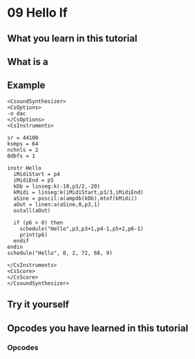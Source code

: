 # 09 Hello If


## What you learn in this tutorial



## What is a 


## Example



~~~csound
<CsoundSynthesizer>
<CsOptions>
-o dac
</CsOptions>
<CsInstruments>

sr = 44100
ksmps = 64
nchnls = 2
0dbfs = 1

instr Hello
  iMidiStart = p4
  iMidiEnd = p5
  kDb = linseg:k(-10,p3/2,-20)
  kMidi = linseg:k(iMidiStart,p3/3,iMidiEnd)
  aSine = poscil:a(ampdb(kDb),mtof(kMidi))
  aOut = linen:a(aSine,0,p3,1)
  outall(aOut)
  
  if (p6 > 0) then
	schedule("Hello",p3,p3+1,p4-1,p5+2,p6-1)
    print(p6)
  endif
endin
schedule("Hello", 0, 2, 72, 68, 9)

</CsInstruments>
<CsScore>
</CsScore>
</CsoundSynthesizer>
~~~

## 

## Try it yourself



## Opcodes you have learned in this tutorial
### Opcodes

